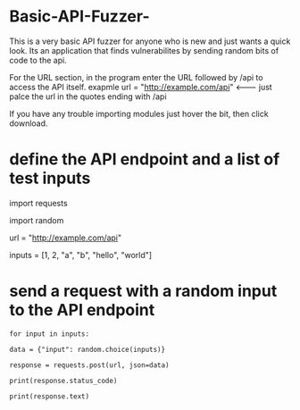 # Basic-API-Fuzzer-

 This is a very basic API fuzzer for anyone who is new and just wants a quick look. 
Its an application that finds vulnerabilites by sending random bits of code to the api.

 For the URL section, in the program enter the URL followed by /api to access the API itself.
exapmle       url = "http://example.com/api" <--- just palce the url in the quotes ending with /api

If you have any trouble importing modules just hover the bit, then click download. 

# define the API endpoint and a list of test inputs

import requests 

import random

url = "http://example.com/api"

inputs = [1, 2, "a", "b", "hello", "world"]

# send a request with a random input to the API endpoint

    for input in inputs:

    data = {"input": random.choice(inputs)}
    
    response = requests.post(url, json=data)
    
    print(response.status_code)
    
    print(response.text)
